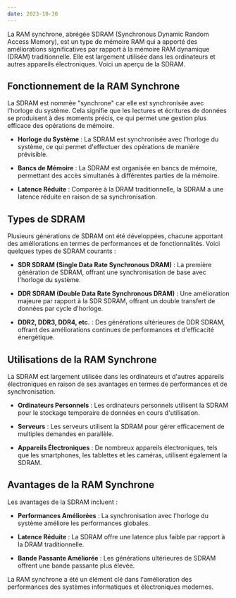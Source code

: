 ```yaml
---
date: 2023-10-30
---
```


La RAM synchrone, abrégée SDRAM (Synchronous Dynamic Random Access Memory), est un type de mémoire RAM qui a apporté des améliorations significatives par rapport à la mémoire RAM dynamique (DRAM) traditionnelle. Elle est largement utilisée dans les ordinateurs et autres appareils électroniques. Voici un aperçu de la SDRAM.

## Fonctionnement de la RAM Synchrone

La SDRAM est nommée "synchrone" car elle est synchronisée avec l'horloge du système. Cela signifie que les lectures et écritures de données se produisent à des moments précis, ce qui permet une gestion plus efficace des opérations de mémoire.

- **Horloge du Système** : La SDRAM est synchronisée avec l'horloge du système, ce qui permet d'effectuer des opérations de manière prévisible.

- **Bancs de Mémoire** : La SDRAM est organisée en bancs de mémoire, permettant des accès simultanés à différentes parties de la mémoire.

- **Latence Réduite** : Comparée à la DRAM traditionnelle, la SDRAM a une latence réduite en raison de sa synchronisation.

## Types de SDRAM

Plusieurs générations de SDRAM ont été développées, chacune apportant des améliorations en termes de performances et de fonctionnalités. Voici quelques types de SDRAM courants :

- **SDR SDRAM (Single Data Rate Synchronous DRAM)** : La première génération de SDRAM, offrant une synchronisation de base avec l'horloge du système.

- **DDR SDRAM (Double Data Rate Synchronous DRAM)** : Une amélioration majeure par rapport à la SDR SDRAM, offrant un double transfert de données par cycle d'horloge.

- **DDR2, DDR3, DDR4, etc.** : Des générations ultérieures de DDR SDRAM, offrant des améliorations continues de performances et d'efficacité énergétique.

## Utilisations de la RAM Synchrone

La SDRAM est largement utilisée dans les ordinateurs et d'autres appareils électroniques en raison de ses avantages en termes de performances et de synchronisation.

- **Ordinateurs Personnels** : Les ordinateurs personnels utilisent la SDRAM pour le stockage temporaire de données en cours d'utilisation.

- **Serveurs** : Les serveurs utilisent la SDRAM pour gérer efficacement de multiples demandes en parallèle.

- **Appareils Électroniques** : De nombreux appareils électroniques, tels que les smartphones, les tablettes et les caméras, utilisent également la SDRAM.

## Avantages de la RAM Synchrone

Les avantages de la SDRAM incluent :

- **Performances Améliorées** : La synchronisation avec l'horloge du système améliore les performances globales.

- **Latence Réduite** : La SDRAM offre une latence plus faible par rapport à la DRAM traditionnelle.

- **Bande Passante Améliorée** : Les générations ultérieures de SDRAM offrent une bande passante plus élevée.

La RAM synchrone a été un élément clé dans l'amélioration des performances des systèmes informatiques et électroniques modernes.

